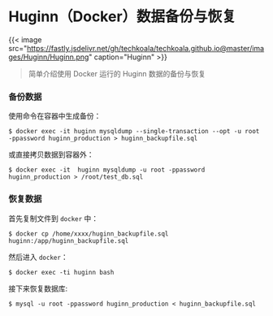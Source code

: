 # Huginn（Docker）数据备份与恢复


{{< image src="https://fastly.jsdelivr.net/gh/techkoala/techkoala.github.io@master/images/Huginn/Huginn.png" caption="Huginn" >}}

> 简单介绍使用 Docker 运行的 Huginn 数据的备份与恢复

<!--more-->

### 备份数据

使用命令在容器中生成备份：

```shell
$ docker exec -it huginn mysqldump --single-transaction --opt -u root -ppassword huginn_production > huginn_backupfile.sql
```

或直接拷贝数据到容器外：

```shell
$ docker exec -it  huginn mysqldump -u root -ppassword huginn_production > /root/test_db.sql
```

### 恢复数据

首先复制文件到 `docker` 中：

```shell
$ docker cp /home/xxxx/huginn_backupfile.sql huginn:/app/huginn_backupfile.sql
```

然后进入 `docker`：

```shell
$ docker exec -ti huginn bash
```

接下来恢复数据库:

```shell
$ mysql -u root -ppassword huginn_production < huginn_backupfile.sql
```


